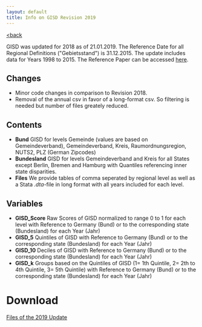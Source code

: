 ```yaml
---
layout: default
title: Info on GISD Revision 2019
---
```

[<back](index)

GISD was updated for 2018 as of 21.01.2019. The Reference Date for all Regional Definitions ("Gebietsstand") is 31.12.2015. The update includes data for Years 1998 to 2015. The Reference Paper can be accessed [here](http://edoc.rki.de/docviews/abstract.php?lang=ger&id=5130).

## Changes
* Minor code changes in comparison to Revision 2018.
* Removal of the annual csv in favor of a long-format csv. So filtering is needed but number of files greately reduced.

## Contents
* **Bund** GISD for levels Gemeinde (values are based on Gemeindeverband), Gemeindeverband, Kreis, Raumordnungsregion, NUTS2, PLZ (German Zipcodes)
* **Bundesland** GISD for levels Gemeindeverband and Kreis for all States except Berlin, Bremen and Hamburg with Quantiles referencing inner state disparities.
* **Files** We provide tables of comma seperated by regional level as well as a Stata _.dta_-file in long format with all years included for each level.

## Variables
  * **GISD_Score** 
    Raw Scores of GISD normalized to range 0 to 1 for each level with Reference to Germany (Bund) or to the corresponding state (Bundesland) for each Year (Jahr)
  * **GISD_5**
    Quintiles of GISD with Reference to Germany (Bund) or to the corresponding state (Bundesland) for each Year (Jahr)
  * **GISD_10**
    Deciles of GISD with Reference to Germany (Bund) or to the corresponding state (Bundesland) for each Year (Jahr)
  * **GISD_k**
   Groups based on the Quintiles of GISD (1= 1th Quintile, 2= 2th to 4th Quintile, 3= 5th Quintile) with Reference to Germany (Bund) or to the corresponding state (Bundesland) for each Year (Jahr)

# Download
[Files of the 2019 Update](https://github.com/lekroll/GISD/tree/master/Revisions/2019)
